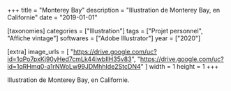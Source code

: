 +++
title = "Monterey Bay"
description = "Illustration de Monterey Bay, en Californie"
date = "2019-01-01"

[taxonomies]
categories = ["Illustration"]
tags = ["Projet personnel", "Affiche vintage"]
softwares = ["Adobe Illustrator"]
year = ["2020"]

[extra]
image_urls = [
    "https://drive.google.com/uc?id=1qPo7pxKj90yHed7cmLk44iwbIlH35v83", "https://drive.google.com/uc?id=1qRHmq0-a1rNWoLw99JDMhhIde2StcDN4"
]
width = 1
height = 1
+++

Illustration de Monterey Bay, en Californie.
